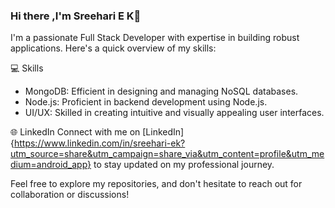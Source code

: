 ### Hi there ,I'm Sreehari E K👋

I'm a passionate Full Stack Developer with expertise in building robust applications. Here's a quick overview of my skills:



💻 Skills
- MongoDB: Efficient in designing and managing NoSQL databases.
- Node.js: Proficient in backend development using Node.js.
- UI/UX: Skilled in creating intuitive and visually appealing user interfaces.


🌐 LinkedIn
Connect with me on [LinkedIn]{https://www.linkedin.com/in/sreehari-ek?utm_source=share&utm_campaign=share_via&utm_content=profile&utm_medium=android_app} to stay updated on my professional journey.

Feel free to explore my repositories, and don't hesitate to reach out for collaboration or discussions!
